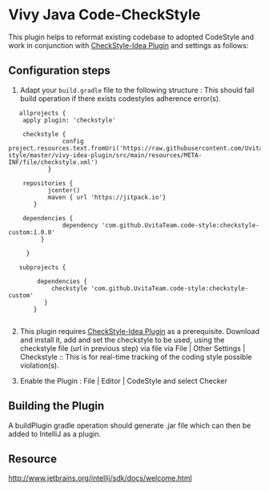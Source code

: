# Vivy Java Code-CheckStyle

This plugin helps to reformat existing codebase to adopted CodeStyle and work in conjunction with [CheckStyle-Idea Plugin](https://plugins.jetbrains.com/plugin/1065-checkstyle-idea) and settings as follows:

## Configuration steps

1. Adapt your ` build.gradle ` file to the following structure : This should fail build operation if there exists codestyles adherence error(s).
```
   allprojects {
    apply plugin: 'checkstyle'

    checkstyle {
               config project.resources.text.fromUri('https://raw.githubusercontent.com/UvitaTeam/code-style/master/vivy-idea-plugin/src/main/resources/META-INF/file/checkstyle.xml')
           }

    repositories {
           jcenter()
           maven { url 'https://jitpack.io'}
       }

    dependencies {
               dependency 'com.github.UvitaTeam.code-style:checkstyle-custom:1.0.0'
         }

     }

   subprojects {

        dependencies {
            checkstyle 'com.github.UvitaTeam.code-style:checkstyle-custom'
          }
       }
    
``` 
    
2. This plugin requires [CheckStyle-Idea Plugin](https://plugins.jetbrains.com/plugin/1065-checkstyle-idea) as a prerequisite. Download and install it, add and set the checkstyle to be used, using the checkstyle file (url in previous step) via file via File | Other Settings | Checkstyle :: This is for real-time tracking of the coding style possible violation(s).

3. Enable the Plugin : File | Editor | CodeStyle  and select Checker

## Building the Plugin

A buildPlugin gradle operation should generate .jar file which can then be added to IntelliJ as a plugin.

## Resource

http://www.jetbrains.org/intellij/sdk/docs/welcome.html